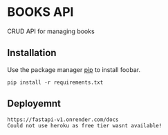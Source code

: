 # BOOKS API

CRUD API for managing books

## Installation

Use the package manager [pip](https://pip.pypa.io/en/stable/) to install foobar.

```
pip install -r requirements.txt
```

## Deployemnt
```
https://fastapi-v1.onrender.com/docs
Could not use heroku as free tier wasnt available!

```